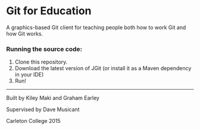 # Git for Education
A graphics-based Git client for teaching people both how to work Git and how Git works.

### Running the source code:
1. Clone this repository.
2. Download the latest version of JGit (or install it as a Maven dependency in your IDE)
3. Run!

***

Built by Kiley Maki and Graham Earley

Supervised by Dave Musicant

Carleton College 2015
